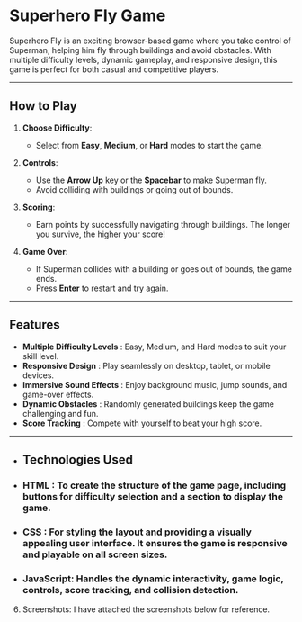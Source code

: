 # Superhero Fly Game 

Superhero Fly is an exciting browser-based game where you take control of Superman, helping him fly through buildings and avoid obstacles. With multiple difficulty levels, dynamic gameplay, and responsive design, this game is perfect for both casual and competitive players.

---

##  How to Play

1. **Choose Difficulty**:
   - Select from **Easy**, **Medium**, or **Hard** modes to start the game.

2. **Controls**:
   - Use the **Arrow Up** key or the **Spacebar** to make Superman fly.
   - Avoid colliding with buildings or going out of bounds.

3. **Scoring**:
   - Earn points by successfully navigating through buildings. The longer you survive, the higher your score!

4. **Game Over**:
   - If Superman collides with a building or goes out of bounds, the game ends.
   - Press **Enter** to restart and try again.

---

##  Features

- **Multiple Difficulty Levels** :  Easy, Medium, and Hard modes to suit your skill level.
- **Responsive Design** :  Play seamlessly on desktop, tablet, or mobile devices.
- **Immersive Sound Effects** :  Enjoy background music, jump sounds, and game-over effects.
- **Dynamic Obstacles** :  Randomly generated buildings keep the game challenging and fun.
- **Score Tracking** :  Compete with yourself to beat your high score.

---

- ## Technologies Used

- ### HTML : To create the structure of the game page, including buttons for difficulty selection and a section to display the game.
- ### CSS : For styling the layout and providing a visually appealing user interface. It ensures the game is responsive and playable on all screen sizes.
- ### JavaScript: Handles the dynamic interactivity, game logic, controls, score tracking, and collision detection.


6. Screenshots:
I have attached the screenshots below for reference.




